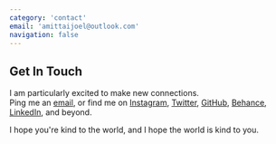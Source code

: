 ```yaml
---
category: 'contact'
email: 'amittaijoel@outlook.com'
navigation: false
---
```


## Get In Touch

I am particularly excited to make new connections.  
Ping me an [email][email], or find me on [Instagram][instagram], [Twitter][twitter],
[GitHub][github], [Behance][behance], [LinkedIn][linkedin], and beyond.

I hope you're kind to the world,
and I hope the world is kind to you.

[email]: mailto:amittaijoel@outlook.com
[instagram]: https://www.instagram.com/siavava/
[github]: https://github.com/siavava
[linkedin]: https://www.linkedin.com/in/siavava/
[behance]: https://www.behance.net/siavava
[twitter]: https://twitter.com/functoir
